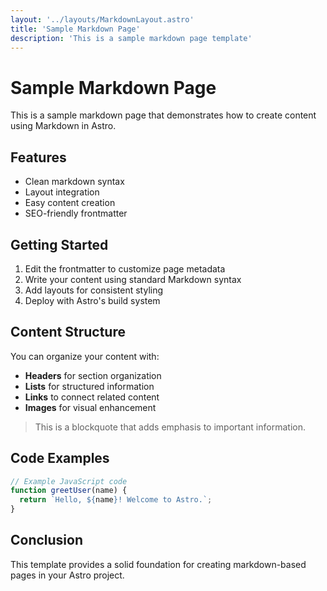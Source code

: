 ```yaml
---
layout: '../layouts/MarkdownLayout.astro'
title: 'Sample Markdown Page'
description: 'This is a sample markdown page template'
---
```


# Sample Markdown Page

This is a sample markdown page that demonstrates how to create content using Markdown in Astro.

## Features

- Clean markdown syntax
- Layout integration
- Easy content creation
- SEO-friendly frontmatter

## Getting Started

1. Edit the frontmatter to customize page metadata
2. Write your content using standard Markdown syntax
3. Add layouts for consistent styling
4. Deploy with Astro's build system

## Content Structure

You can organize your content with:

- **Headers** for section organization
- **Lists** for structured information
- **Links** to connect related content
- **Images** for visual enhancement

> This is a blockquote that adds emphasis to important information.

## Code Examples

```javascript
// Example JavaScript code
function greetUser(name) {
  return `Hello, ${name}! Welcome to Astro.`;
}
```

## Conclusion

This template provides a solid foundation for creating markdown-based pages in your Astro project.
